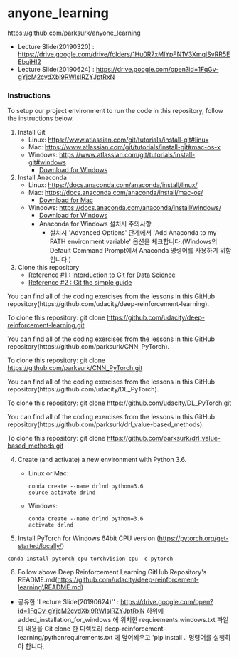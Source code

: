 # anyone_learning

https://github.com/parksurk/anyone_learning

- Lecture Slide(20190320) : https://drive.google.com/drive/folders/1Hu0R7xMIYpFN1V3XmqlSvRR5EEbqiHI2
- Lecture Slide(20190624) : https://drive.google.com/open?id=1FqGv-gYjcM2cvdXbl9RWIslRZYJptRxN

### Instructions

To setup our project environment to run the code in this repository, follow the instructions below.


1. Install Git
	-	Linux: https://www.atlassian.com/git/tutorials/install-git#linux
	- Mac: https://www.atlassian.com/git/tutorials/install-git#mac-os-x
	-	Windows: https://www.atlassian.com/git/tutorials/install-git#windows
		- [Download for Windows](https://drive.google.com/file/d/1FIElyMq4C1M0sVyEAtJ61jb8NRFowPtI/view?usp=sharing)
2. Install Anaconda
	-	Linux: https://docs.anaconda.com/anaconda/install/linux/
	- Mac: https://docs.anaconda.com/anaconda/install/mac-os/
		- [Download for Mac](https://drive.google.com/file/d/1HVymmlUe5_wLMvNrEGxYwLNnya6vhNpz/view?usp=sharing)
	-	Windows: https://docs.anaconda.com/anaconda/install/windows/
		- [Download for Windows](https://drive.google.com/open?id=1CPwcFLmzUYKhdKCRD8NrH4RKaLAefEbk)
		- Anaconda for Windows 설치시 주의사항
			* 설치시 'Advanced Options' 단계에서 'Add Anaconda to my PATH environment variable' 옵션을 체크합니다.(Windows의 Default Command Prompt에서 Anaconda 명령어를 사용하기 위함입니다.)
3.	Clone this repository
	- [Reference #1 : Intorduction to Git for Data Science](https://www.datacamp.com/courses/introduction-to-git-for-data-science)
	- [Reference #2 : Git the simple guide](https://rogerdudler.github.io/git-guide/index.ko.html)

  <Deep Reinforcement Learning GitHub Repository>
  You can find all of the coding exercises from the lessons in this GitHub repository(https://github.com/udacity/deep-reinforcement-learning).

  To clone this repository:
  ‭git clone https://github.com/udacity/deep-reinforcement-learning.git‬


  <CNN using PyTorch GitHub Repository>
  You can find all of the coding exercises from the lessons in this GitHub repository(https://github.com/parksurk/CNN_PyTorch).

  To clone this repository:
  git clone https://github.com/parksurk/CNN_PyTorch.git


  <DL using PyTorch GitHub Repository>
  You can find all of the coding exercises from the lessons in this GitHub repository(https://github.com/udacity/DL_PyTorch).

  To clone this repository:
  git clone https://github.com/udacity/DL_PyTorch.git

  <DRL Value-based Methods GitHub Repository>
  You can find all of the coding exercises from the lessons in this GitHub repository(https://github.com/parksurk/drl_value-based_methods).

  To clone this repository:
  ‭git clone https://github.com/parksurk/drl_value-based_methods.git



4.	Create (and activate) a new environment with Python 3.6.
	-	Linux or Mac:
		```
		conda create --name drlnd python=3.6
		source activate drlnd
		```
	-	Windows:
		```
		conda create --name drlnd python=3.6
		activate drlnd
		```

5. Install PyTorch for Windows 64bit CPU version (https://pytorch.org/get-started/locally/)
```
conda install pytorch-cpu torchvision-cpu -c pytorch
```

6.	Follow above Deep Reinforcement Learning GitHub Repository's README.md(https://github.com/udacity/deep-reinforcement-learning\README.md)
  - 공유한 'Lecture Slide(20190624)'' : https://drive.google.com/open?id=1FqGv-gYjcM2cvdXbl9RWIslRZYJptRxN 하위에 added_installation_for_windows 에 위치한 requirements.windows.txt 파일의 내용을 Git clone 한 디렉토리 deep-reinforcement-learning/pythonrequirements.txt 에 덮어씌우고 'pip install .' 명령어를 실행히야 합니다.
